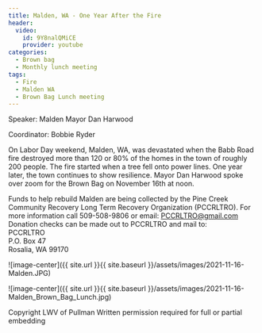 ```yaml
---
title: Malden, WA - One Year After the Fire
header:
  video:
    id: 9Y8nalQMiCE
    provider: youtube
categories:
  - Brown bag
  - Monthly lunch meeting
tags:
  - Fire
  - Malden WA
  - Brown Bag Lunch meeting
---
```


Speaker:  Malden Mayor Dan Harwood 

Coordinator: Bobbie Ryder

On Labor Day weekend, Malden, WA, was devastated when the Babb Road fire destroyed more than 120 or 80% of the homes in the town of roughly 200 people. The fire started when a tree fell onto power lines.  One year later, the town continues to show resilience.  Mayor Dan Harwood spoke over zoom for the Brown Bag on November 16th at noon.

Funds to help rebuild Malden are  being collected by the Pine Creek Community Recovery Long Term Recovery Organization (PCCRLTRO).  For more information call 509-508-9806 or email: PCCRLTRO@gmail.com
<br/>
Donation checks can be made out to PCCRLTRO and mail to:
<br/>
PCCRLTRO
<br/>
P.O. Box 47
<br/>
Rosalia, WA 99170

![image-center]({{ site.url }}{{ site.baseurl }}/assets/images/2021-11-16-Malden.JPG)

![image-center]({{ site.url }}{{ site.baseurl }}/assets/images/2021-11-16-Malden_Brown_Bag_Lunch.jpg)

Copyright LWV of Pullman
Written permission required for full or partial embedding

<!---change the title to whatever you want the post to be titled
change the ID out to the end of the youtube link https://youtu.be/r61ARK4Qv9c -->
